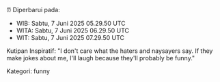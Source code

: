 ⏰ Diperbarui pada:
- WIB: Sabtu, 7 Juni 2025 05.29.50 UTC
- WITA: Sabtu, 7 Juni 2025 06.29.50 UTC
- WIT: Sabtu, 7 Juni 2025 07.29.50 UTC

Kutipan Inspiratif:
"I don't care what the haters and naysayers say. If they make jokes about me, I'll laugh because they'll probably be funny."


Kategori: funny

